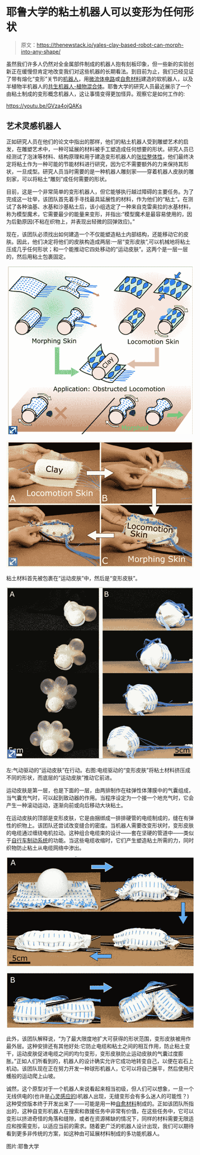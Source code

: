 # 耶鲁大学的粘土机器人可以变形为任何形状

> 原文：<https://thenewstack.io/yales-clay-based-robot-can-morph-into-any-shape/>

虽然我们许多人仍然对全金属部件制成的机器人抱有刻板印象，但一些新的实验创新正在缓慢但肯定地改变我们对这些机器的长期看法。到目前为止，我们已经见证了带有熔化“变形”关节的[机器人](/multifunctional-robot-shapeshifts-by-melting-its-own-joints/)，用[微流体电路](/spider-like-microfluidic-soft-robot-is-built-for-precision-surgery/)或[自愈材料](/scientists-developing-self-healing-soft-robot-that-can-feel-pain/)建造的软机器人，以及半植物半机器人的[共生机器人-植物混合体](/flora-robotica-let-robots-tend-gardens/)。耶鲁大学的研究人员最近展示了一个由粘土制成的变形概念机器人，这让事情变得更加怪异。观察它是如何工作的:

https://youtu.be/GVza4ojQAKs

## 艺术灵感机器人

正如研究人员在他们的论文中指出的那样，他们的粘土机器人受到雕塑艺术的启发，在雕塑艺术中，一种可延展的材料被手工塑造成任何想要的形状。研究人员已经测试了泡沫等材料、结构原理和用于建造变形机器人的[张拉整体性](https://en.wikipedia.org/wiki/Tensegrity)，他们最终决定将粘土作为一种可能的节能材料进行研究，因为它不需要额外的力来保持其形状，一旦成型。研究人员当时需要的是一种机器人雕刻家——穿着机器人皮肤的雕刻家，可以将粘土“雕刻”成任何需要的形状。

目前，这是一个非常简单的变形机器人，但它能够执行越过障碍的主要任务。为了完成这一壮举，该团队首先着手寻找最具延展性的材料，作为他们的“粘土”。在测试了各种油基、水基和沙基粘土后，该小组选定了一种来自克雷奥拉的水基材料，称为模型魔术，它需要最少的能量来变形，并指出:“模型魔术是最容易使用的，因为后勤原因(不粘在织物上，并表现出轻微的回弹效应)。”

现在，该团队必须找出如何建造一个不仅能塑造粘土内部结构，还能移动它的皮肤。因此，他们决定将他们的皮肤构造成两层:一层“变形皮肤”,可以机械地将粘土压成几乎任何形状；和一个能推动它四处移动的“运动皮肤”。这两个是一层一层的，然后用粘土包裹固定。

![](img/7e31b7faef820d8516f5f82cbefd96a5.png)

![](img/fd25c42d818a76b71831bb9cb75461ff.png)

粘土材料首先被包裹在“运动皮肤”中，然后是“变形皮肤”。

![](img/84ce084f6469eb438cade529999268b2.png)

左:气动驱动的“运动皮肤”在行动。右图:电缆驱动的“变形皮肤”将粘土材料挤压成不同的形状，而底层的“运动皮肤”推动它前进。

运动皮肤是第一层，也是下面的一层，由两排制作在硅弹性体薄膜中的气囊组成，当气囊充气时，可以起到致动器的作用。当程序设定为一个接一个地充气时，它会产生一种滚动运动，逐渐向前或向后移动大块粘土。

在运动皮肤的顶部是变形皮肤，它是由捆绑成一排排硬管的电缆制成的，缝在有弹性的织物上。该团队还尝试改变缝合的密度。当机器人需要改变形状时，变形皮肤的电缆通过缠绕电机拉动。这种组合电缆束的设计——套在坚硬的管道中——类似于[自行车制动系统](https://en.wikipedia.org/wiki/Bowden_cable)的功能。当这些电缆收缩时，它们产生塑造粘土所需的力，同时织物防止粘土从电缆网络中渗出。

![](img/6bbe4669719b4adc7223f9b914004fba.png)

此外，该团队解释说，“为了最大限度地扩大可获得的形状范围，变形皮肤被用作最外层。这种安排还有其他好处:它防止电缆和粘土之间的相互作用，防止粘土变干，运动皮肤促进电缆之间的均匀变形，变形皮肤防止运动皮肤的气囊过度膨胀。”正如人们所看到的，机器人的设计确实允许它成功地转变自己，以便在岩石上机动。该团队现在正在努力开发一种球形机器人，它可以将自己展平，然后使用尺蠖般的运动爬上山坡。

诚然，这个原型对于一个机器人来说看起来相当初级，但人们可以想象，一旦一个无线供电的(也许是[心灵感应的](https://thenewstack.io/self-correcting-robot-thats-telepathically-controlled-human-brain/))机器人出现，无缝变形会有多么迷人的可能性？)这种受控版本终于开发出来了——可能是用一种[自愈材料](https://thenewstack.io/scientists-developing-self-healing-soft-robot-that-can-feel-pain/)制成的。正如该团队所指出的，这种自变形机器人在搜索和救援任务中非常有价值，在这些任务中，它可以变形以挤进奇怪的角落和缝隙，或者在资源稀缺的情况下，同样的材料需要无限适应和按需变形，以适应当前的需求。随着更广泛的机器人设计出现，我们可以期待看到更多非传统的方案，如这种由可延展材料制成的多功能机器人。

图片:耶鲁大学

<svg xmlns:xlink="http://www.w3.org/1999/xlink" viewBox="0 0 68 31" version="1.1"><title>Group</title> <desc>Created with Sketch.</desc></svg>
